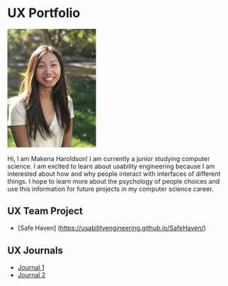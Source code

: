 # UX Portfolio
<img src="assets/self.jpg" alt="Makena Haroldson" width="200"/>

Hi, I am Makena Haroldson! I am currently a junior studying computer science. I am excited to learn about usability engineering because I am interested about how and why people interact with interfaces of different things. I hope to learn more about the psychology of people choices and use this information for future projects in my computer science career.

## UX Team Project
- [Safe Haven] (https://usabilityengineering.github.io/SafeHaven/)

## UX Journals

- [Journal 1](journal-01/)
- [Journal 2](journal-02/)